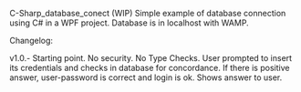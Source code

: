 C-Sharp_database_conect (WIP)
Simple example of database connection using C# in a WPF project. Database is in localhost with WAMP.

Changelog:

v1.0.- Starting point. No security. No Type Checks. User prompted to insert its credentials and checks in database for concordance. If there is positive answer, user-password is correct and login is ok. Shows answer to user.